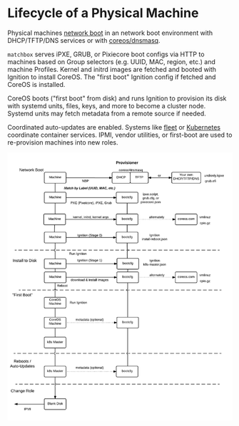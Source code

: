 
# Lifecycle of a Physical Machine

Physical machines [network boot](network-booting.md) in an network boot environment with DHCP/TFTP/DNS services or with [coreos/dnsmasq](../contrib/dnsmasq).

`matchbox` serves iPXE, GRUB, or Pixiecore boot configs via HTTP to machines based on Group selectors (e.g. UUID, MAC, region, etc.) and machine Profiles. Kernel and initrd images are fetched and booted with Ignition to install CoreOS. The "first boot" Ignition config if fetched and CoreOS is installed.

CoreOS boots ("first boot" from disk) and runs Ignition to provision its disk with systemd units, files, keys, and more to become a cluster node. Systemd units may fetch metadata from a remote source if needed.

Coordinated auto-updates are enabled. Systems like [fleet](https://coreos.com/docs/#fleet) or [Kubernetes](http://kubernetes.io/docs/) coordinate container services. IPMI, vendor utilities, or first-boot are used to re-provision machines into new roles.

![Machine Lifecycle](img/machine-lifecycle.png)



